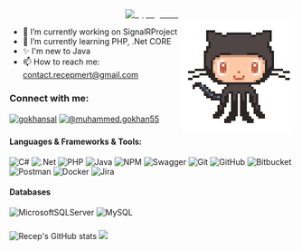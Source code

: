 <div align="center">
 <a href="https://github.com/recepmrt">
  <img src="https://readme-typing-svg.demolab.com?font=Fira+Code&color=5d00ff&size=28&duration=3000&pause=500&center=true&vCenter=true&width=500&lines=%e2%9c%a8+Hi+%f0%9f%91%8b+I'm+Recep+%e2%9c%a8;%f0%9f%93%b1+I'm+a+software+developer+%f0%9f%92%bb;%e2%9c%a8+Welcome+to+my+profile+%f0%9f%91%80" alt="Typing SVG" style="color: white;" />
 </a>
</div>




<img src="https://github.com/ImagINN/ImagINN/blob/main/GitHub%20Mascot%20Pixel.gif" alt="Coding" width=200 height=200 align="right">

- 🔭 I’m currently working on SignalRProject        
- 🌱 I’m currently learning PHP, .Net CORE             
- ✨ I'm new to Java
- 📫 How to reach me: [contact.recepmert@gmail.com](mailto:contact.recepmert@gmail.com)

###

<!-- ![](https://komarev.com/ghpvc/?username=recepmrt&color=blue) -->
<h3 align="left">Connect with me:</h3>
<p align="left">
<a href="https://linkedin.com/in/recepmert" target="blank"><img align="center" src="https://raw.githubusercontent.com/rahuldkjain/github-profile-readme-generator/master/src/images/icons/Social/linked-in-alt.svg" alt="gokhansal" height="30" width="40" /></a>
<a href="https://medium.com/@recepmert034" target="blank"><img align="center" src="https://raw.githubusercontent.com/rahuldkjain/github-profile-readme-generator/master/src/images/icons/Social/medium.svg" alt="@muhammed.gokhan55" height="30" width="40" /></a>
</p>

###

<h4 align="left">Languages & Frameworks & Tools:</h4>

![C#](https://img.shields.io/badge/c%23-%23239120.svg?style=for-the-badge&logo=csharp&logoColor=white)
![.Net](https://img.shields.io/badge/.NET-5C2D91?style=for-the-badge&logo=.net&logoColor=white)
![PHP](https://img.shields.io/badge/php-%23777BB4.svg?style=for-the-badge&logo=php&logoColor=white)
![Java](https://img.shields.io/badge/java-%23ED8B00.svg?style=for-the-badge&logo=openjdk&logoColor=white)
![NPM](https://img.shields.io/badge/NPM-%23CB3837.svg?style=for-the-badge&logo=npm&logoColor=white)
![Swagger](https://img.shields.io/badge/-Swagger-%23Clojure?style=for-the-badge&logo=swagger&logoColor=white)
![Git](https://img.shields.io/badge/git-%23F05033.svg?style=for-the-badge&logo=git&logoColor=white)
![GitHub](https://img.shields.io/badge/github-%23121011.svg?style=for-the-badge&logo=github&logoColor=white)
![Bitbucket](https://img.shields.io/badge/bitbucket-%230047B3.svg?style=for-the-badge&logo=bitbucket&logoColor=white)
![Postman](https://img.shields.io/badge/Postman-FF6C37?style=for-the-badge&logo=postman&logoColor=white)
![Docker](https://img.shields.io/badge/docker-%230db7ed.svg?style=for-the-badge&logo=docker&logoColor=white)
![Jira](https://img.shields.io/badge/jira-%230A0FFF.svg?style=for-the-badge&logo=jira&logoColor=white)


<h4 align="left">Databases</h4>

![MicrosoftSQLServer](https://img.shields.io/badge/Microsoft%20SQL%20Server-CC2927?style=for-the-badge&logo=microsoft%20sql%20server&logoColor=white)
![MySQL](https://img.shields.io/badge/mysql-4479A1.svg?style=for-the-badge&logo=mysql&logoColor=white)


###


![Recep's GitHub stats](https://github-readme-stats.vercel.app/api?username=recepmrt&show_icons=true&theme=transparent&hide=contribs,prs)  <img src="https://github-readme-stats.vercel.app/api/top-langs/?username=recepmrt&layout=compact&theme=transparent" width="275">


<!--


![Top Langs](https://github-readme-stats.vercel.app/api/top-langs/?username=recepmrt&layout=compact&theme=transparent&hide_progress=true)
**recepmrt/recepmrt** is a ✨ _special_ ✨ repository because its `README.md` (this file) appears on your GitHub profile.

Here are some ideas to get you started:

- 🔭 I’m currently working on Teletek Bulut Bilişim
- 🌱 I’m currently learning PHP, C#, NodeJS
- 👯 I’m looking to collaborate on ...
- 🤔 I’m looking for help with ...
- 💬 Ask me about ...

- 😄 Pronouns: ...
- ⚡ Fun fact: ...
-->
